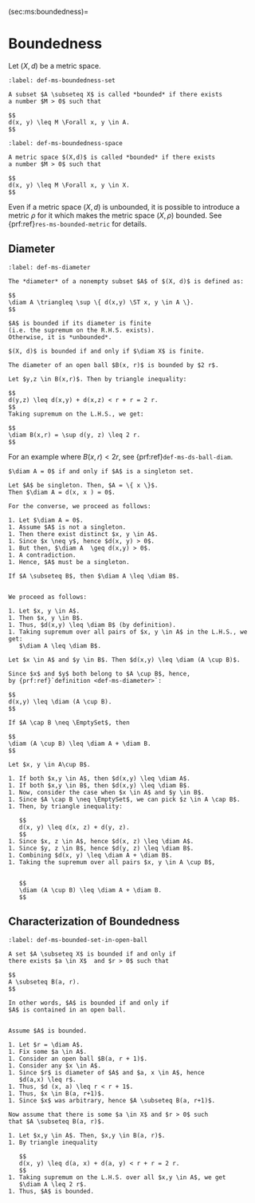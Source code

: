 (sec:ms:boundedness)=
# Boundedness

Let $(X, d)$ be a metric space.


```{prf:definition} Boundedness of a set
:label: def-ms-boundedness-set

A subset $A \subseteq X$ is called *bounded* if there exists
a number $M > 0$ such that 

$$
d(x, y) \leq M \Forall x, y \in A.
$$
```


```{prf:definition} Boundedness of the metric space
:label: def-ms-boundedness-space

A metric space $(X,d)$ is called *bounded* if there exists
a number $M > 0$ such that 

$$
d(x, y) \leq M \Forall x, y \in X.
$$
```
Even if a metric space $(X,d)$ is unbounded, 
it is possible to introduce a metric $\rho$ for it
which makes the metric space $(X, \rho)$ bounded.
See {prf:ref}`res-ms-bounded-metric` for details.

## Diameter

```{prf:definition} Diameter
:label: def-ms-diameter

The *diameter* of a nonempty subset $A$ of $(X, d)$ is defined as:

$$
\diam A \triangleq \sup \{ d(x,y) \ST x, y \in A \}.
$$

$A$ is bounded if its diameter is finite
(i.e. the supremum on the R.H.S. exists). 
Otherwise, it is *unbounded*.
```

```{prf:remark}
$(X, d)$ is bounded if and only if $\diam X$ is finite. 
```


```{prf:proposition}
The diameter of an open ball $B(x, r)$ is bounded by $2 r$.
```

```{prf:proof}
Let $y,z \in B(x,r)$. Then by triangle inequality:

$$
d(y,z) \leq d(x,y) + d(x,z) < r + r = 2 r.
$$
Taking supremum on the L.H.S., we get:

$$
\diam B(x,r) = \sup d(y, z) \leq 2 r.
$$
```

For an example where $B(x,r ) < 2 r$, see
{prf:ref}`def-ms-ds-ball-diam`.


```{prf:proposition}
$\diam A = 0$ if and only if $A$ is a singleton set.
```

```{prf:proof}
Let $A$ be singleton. Then, $A = \{ x \}$. 
Then $\diam A = d(x, x ) = 0$. 

For the converse, we proceed as follows:

1. Let $\diam A = 0$. 
1. Assume $A$ is not a singleton.
1. Then there exist distinct $x, y \in A$. 
1. Since $x \neq y$, hence $d(x, y) > 0$. 
1. But then, $\diam A  \geq d(x,y) > 0$. 
1. A contradiction.
1. Hence, $A$ must be a singleton.
```

```{prf:proposition}
If $A \subseteq B$, then $\diam A \leq \diam B$.
```

```{prf:proof}

We proceed as follows:

1. Let $x, y \in A$.
1. Then $x, y \in B$.
1. Thus, $d(x,y) \leq \diam B$ (by definition).
1. Taking supremum over all pairs of $x, y \in A$ in the L.H.S., we get:
   $\diam A \leq \diam B$.
```

```{prf:proposition}
Let $x \in A$ and $y \in B$. Then $d(x,y) \leq \diam (A \cup B)$.
```
```{prf:proof}
Since $x$ and $y$ both belong to $A \cup B$, hence, 
by {prf:ref}`definition <def-ms-diameter>`:

$$
d(x,y) \leq \diam (A \cup B).
$$
```

```{prf:proposition}
If $A \cap B \neq \EmptySet$, then

$$
\diam (A \cup B) \leq \diam A + \diam B.
$$ 
```

```{prf:proof}
Let $x, y \in A\cup B$.

1. If both $x,y \in A$, then $d(x,y) \leq \diam A$.
1. If both $x,y \in B$, then $d(x,y) \leq \diam B$.
1. Now, consider the case when $x \in A$ and $y \in B$.
1. Since $A \cap B \neq \EmptySet$, we can pick $z \in A \cap B$.
1. Then, by triangle inequality:

   $$
   d(x, y) \leq d(x, z) + d(y, z).
   $$
1. Since $x, z \in A$, hence $d(x, z) \leq \diam A$.
1. Since $y, z \in B$, hence $d(y, z) \leq \diam B$.
1. Combining $d(x, y) \leq \diam A + \diam B$.
1. Taking the supremum over all pairs $x, y \in A \cup B$, 
   

   $$
   \diam (A \cup B) \leq \diam A + \diam B.
   $$
```

## Characterization of Boundedness

```{prf:theorem}
:label: def-ms-bounded-set-in-open-ball

A set $A \subseteq X$ is bounded if and only if
there exists $a \in X$  and $r > 0$ such that

$$
A \subseteq B(a, r).
$$

In other words, $A$ is bounded if and only if
$A$ is contained in an open ball.
```

```{prf:proof}

Assume $A$ is bounded.

1. Let $r = \diam A$.
1. Fix some $a \in A$.
1. Consider an open ball $B(a, r + 1)$.
1. Consider any $x \in A$. 
1. Since $r$ is diameter of $A$ and $a, x \in A$, hence
   $d(a,x) \leq r$.
1. Thus, $d (x, a) \leq r < r + 1$.
1. Thus, $x \in B(a, r+1)$.
1. Since $x$ was arbitrary, hence $A \subseteq B(a, r+1)$.

Now assume that there is some $a \in X$ and $r > 0$ such
that $A \subseteq B(a, r)$.

1. Let $x,y \in A$. Then, $x,y \in B(a, r)$.
1. By triangle inequality 
   
   $$
   d(x, y) \leq d(a, x) + d(a, y) < r + r = 2 r.
   $$
1. Taking supremum on the L.H.S. over all $x,y \in A$, we get
   $\diam A \leq 2 r$.
1. Thus, $A$ is bounded.
```